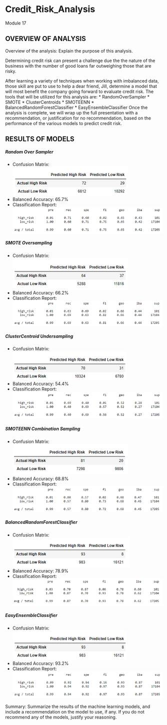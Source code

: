 # Credit_Risk_Analysis
Module 17

## OVERVIEW OF ANALYSIS
Overview of the analysis: Explain the purpose of this analysis.

Determining credit risk can present a challenge due the the nature of the business with the number of good loans far outweighing those that are risky. 

After learning a variety of techniques when working with imbalanced data, those skill are put to use to help a dear friend, Jill, determine a model that will most benefit the company going forward to evaluate credit risk.  The tools that will be utilized for this analysis are:
                * RandomOverSampler
                * SMOTE
                * ClusterCentroids
                * SMOTEENN
                * BalancedRandomForestClassifier
                * EasyEnsembleClassifier
Once the analysis is complete, we will wrap up the full presentation with a recommendation, or justification for no recommendation, based on the performance of the various models to predict credit risk. 


## RESULTS OF MODELS
##### Random Over Sampler 
- Confusion Matrix: 
                   ![ros_confusion](https://github.com/RachelRautenberg/Credit_Risk_Analysis/blob/main/Resources/ros_confusion.PNG)
- Balanced Accuracy: 65.7%
- Classification Report: 
                   ![ros_classification](https://github.com/RachelRautenberg/Credit_Risk_Analysis/blob/main/Resources/ros_classification.PNG)
                   
##### SMOTE Oversampling
- Confusion Matrix: 
                   ![smote_confusion](https://github.com/RachelRautenberg/Credit_Risk_Analysis/blob/main/Resources/smote_confusion.PNG)
- Balanced Accuracy: 66.2%
- Classification Report: 
                   ![smote_classification](https://github.com/RachelRautenberg/Credit_Risk_Analysis/blob/main/Resources/smote_classification.PNG)
                   
##### ClusterCentroid Undersampling
- Confusion Matrix: 
                   ![cc_confusion](https://github.com/RachelRautenberg/Credit_Risk_Analysis/blob/main/Resources/cc_confusion.PNG)
- Balanced Accuracy: 54.4%
- Classification Report: 
                   ![cc_classification](https://github.com/RachelRautenberg/Credit_Risk_Analysis/blob/main/Resources/cc_classification.PNG)
                   
##### SMOTEENN Combination Sampling
- Confusion Matrix: 
                   ![smoteenn_confusion](https://github.com/RachelRautenberg/Credit_Risk_Analysis/blob/main/Resources/smoteenn_confusion.PNG)
- Balanced Accuracy: 68.8%
- Classification Report: 
                   ![smoteenn_classification](https://github.com/RachelRautenberg/Credit_Risk_Analysis/blob/main/Resources/smoteenn_classification.PNG)

##### BalancedRandomForestClassifier
- Confusion Matrix: 
                   ![brf_confusion](https://github.com/RachelRautenberg/Credit_Risk_Analysis/blob/main/Resources/brf_confusion.PNG)
- Balanced Accuracy: 78.9%
- Classification Report: 
                   ![brf_classification](https://github.com/RachelRautenberg/Credit_Risk_Analysis/blob/main/Resources/brf_classification.PNG)

##### EasyEnsembleClassifier
- Confusion Matrix: 
                   ![eec_confusion](https://github.com/RachelRautenberg/Credit_Risk_Analysis/blob/main/Resources/eec_confusion.PNG)
- Balanced Accuracy: 93.2%
- Classification Report: 
                   ![eec_classification](https://github.com/RachelRautenberg/Credit_Risk_Analysis/blob/main/Resources/eec_classification.PNG)
                   
                   
Summary: Summarize the results of the machine learning models, and include a recommendation on the model to use, if any. If you do not recommend any of the models, justify your reasoning.
